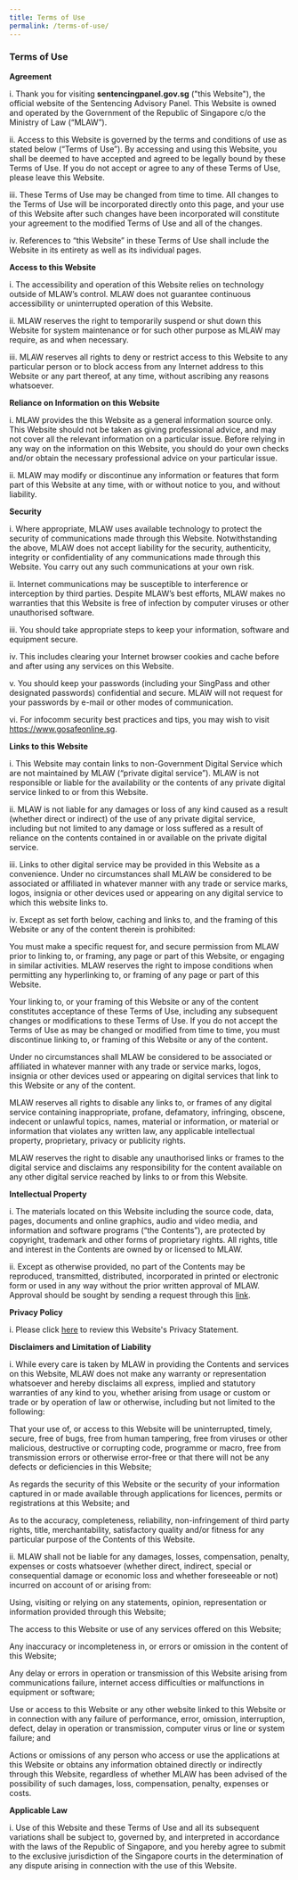 ```yaml
---
title: Terms of Use
permalink: /terms-of-use/
---
```

### **Terms of Use**

**Agreement**

i. Thank you for visiting **sentencingpanel.gov.sg** ("this Website"), the official website of the Sentencing Advisory Panel. This Website is owned and operated by the Government of the Republic of Singapore c/o the Ministry of Law (“MLAW”).

ii. Access to this Website is governed by the terms and conditions of use as stated below (“Terms of Use”). By accessing and using this Website, you shall be deemed to have accepted and agreed to be legally bound by these Terms of Use. If you do not accept or agree to any of these Terms of Use, please leave this Website.

iii. These Terms of Use may be changed from time to time. All changes to the Terms of Use will be incorporated directly onto this page, and your use of this Website after such changes have been incorporated will constitute your agreement to the modified Terms of Use and all of the changes.

iv. References to “this Website” in these Terms of Use shall include the Website in its entirety as well as its individual pages.

**Access to this Website**

i. The accessibility and operation of this Website relies on technology outside of MLAW’s control. MLAW does not guarantee continuous accessibility or uninterrupted operation of this Website.

ii. MLAW reserves the right to temporarily suspend or shut down this Website for system maintenance or for such other purpose as MLAW may require, as and when necessary.

iii. MLAW reserves all rights to deny or restrict access to this Website to any particular person or to block access from any Internet address to this Website or any part thereof, at any time, without ascribing any reasons whatsoever.

**Reliance on Information on this Website**

i. MLAW provides the this Website as a general information source only. This Website should not be taken as giving professional advice, and may not cover all the relevant information on a particular issue. Before relying in any way on the information on this Website, you should do your own checks and/or obtain the necessary professional advice on your particular issue.

ii. MLAW may modify or discontinue any information or features that form part of this Website at any time, with or without notice to you, and without liability.

**Security**

i. Where appropriate, MLAW uses available technology to protect the security of communications made through this Website. Notwithstanding the above, MLAW does not accept liability for the security, authenticity, integrity or confidentiality of any communications made through this Website. You carry out any such communications at your own risk.

ii. Internet communications may be susceptible to interference or interception by third parties. Despite MLAW’s best efforts, MLAW makes no warranties that this Website is free of infection by computer viruses or other unauthorised software.

iii. You should take appropriate steps to keep your information, software and equipment secure.

iv. This includes clearing your Internet browser cookies and cache before and after using any services on this Website.

v. You should keep your passwords (including your SingPass and other designated passwords) confidential and secure. MLAW will not request for your passwords by e-mail or other modes of communication.

vi. For infocomm security best practices and tips, you may wish to visit https://www.gosafeonline.sg.

**Links to this Website**

i. This Website may contain links to non-Government Digital Service which are not maintained by MLAW (“private digital service”). MLAW is not responsible or liable for the availability or the contents of any private digital service linked to or from this Website.

ii. MLAW is not liable for any damages or loss of any kind caused as a result (whether direct or indirect) of the use of any private digital service, including but not limited to any damage or loss suffered as a result of reliance on the contents contained in or available on the private digital service.

iii. Links to other digital service may be provided in this Website as a convenience. Under no circumstances shall MLAW be considered to be associated or affiliated in whatever manner with any trade or service marks, logos, insignia or other devices used or appearing on any digital service to which this website links to.

iv. Except as set forth below, caching and links to, and the framing of this Website or any of the content therein is prohibited:

You must make a specific request for, and secure permission from MLAW prior to linking to, or framing, any page or part of this Website, or engaging in similar activities. MLAW reserves the right to impose conditions when permitting any hyperlinking to, or framing of any page or part of this Website.

Your linking to, or your framing of this Website or any of the content constitutes acceptance of these Terms of Use, including any subsequent changes or modifications to these Terms of Use. If you do not accept the Terms of Use as may be changed or modified from time to time, you must discontinue linking to, or framing of this Website or any of the content.

Under no circumstances shall MLAW be considered to be associated or affiliated in whatever manner with any trade or service marks, logos, insignia or other devices used or appearing on digital services that link to this Website or any of the content.

MLAW reserves all rights to disable any links to, or frames of any digital service containing inappropriate, profane, defamatory, infringing, obscene, indecent or unlawful topics, names, material or information, or material or information that violates any written law, any applicable intellectual property, proprietary, privacy or publicity rights.

MLAW reserves the right to disable any unauthorised links or frames to the digital service and disclaims any responsibility for the content available on any other digital service reached by links to or from this Website.

**Intellectual Property**

i. The materials located on this Website including the source code, data, pages, documents and online graphics, audio and video media, and information and software programs (“the Contents”), are protected by copyright, trademark and other forms of proprietary rights. All rights, title and interest in the Contents are owned by or licensed to MLAW.

ii. Except as otherwise provided, no part of the Contents may be reproduced, transmitted, distributed, incorporated in printed or electronic form or used in any way without the prior written approval of MLAW. Approval should be sought by sending a request through this [link](sentencingpanel.gov.sg/contact-us).

**Privacy Policy**

i. Please click [here](sentencingpanel.gov.sg/privacy) to review this Website's Privacy Statement.

**Disclaimers and Limitation of Liability**

i. While every care is taken by MLAW in providing the Contents and services on this Website, MLAW does not make any warranty or representation whatsoever and hereby disclaims all express, implied and statutory warranties of any kind to you, whether arising from usage or custom or trade or by operation of law or otherwise, including but not limited to the following:

That your use of, or access to this Website will be uninterrupted, timely, secure, free of bugs, free from human tampering, free from viruses or other malicious, destructive or corrupting code, programme or macro, free from transmission errors or otherwise error-free or that there will not be any defects or deficiencies in this Website;

As regards the security of this Website or the security of your information captured in or made available through applications for licences, permits or registrations at this Website; and

As to the accuracy, completeness, reliability, non-infringement of third party rights, title, merchantability, satisfactory quality and/or fitness for any particular purpose of the Contents of this Website.

ii. MLAW shall not be liable for any damages, losses, compensation, penalty, expenses or costs whatsoever (whether direct, indirect, special or consequential damage or economic loss and whether foreseeable or not) incurred on account of or arising from:

Using, visiting or relying on any statements, opinion, representation or information provided through this Website;

The access to this Website or use of any services offered on this Website;

Any inaccuracy or incompleteness in, or errors or omission in the content of this Website;

Any delay or errors in operation or transmission of this Website arising from communications failure, internet access difficulties or malfunctions in equipment or software;

Use or access to this Website or any other website linked to this Website or in connection with any failure of performance, error, omission, interruption, defect, delay in operation or transmission, computer virus or line or system failure; and

Actions or omissions of any person who access or use the applications at this Website or obtains any information obtained directly or indirectly through this Website, regardless of whether MLAW has been advised of the possibility of such damages, loss, compensation, penalty, expenses or costs.

**Applicable Law**

i. Use of this Website and these Terms of Use and all its subsequent variations shall be subject to, governed by, and interpreted in accordance with the laws of the Republic of Singapore, and you hereby agree to submit to the exclusive jurisdiction of the Singapore courts in the determination of any dispute arising in connection with the use of this Website.
